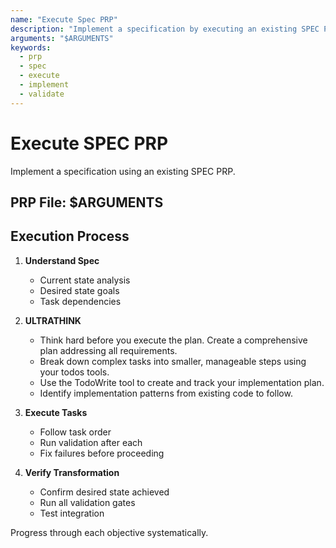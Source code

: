 ```yaml
---
name: "Execute Spec PRP"
description: "Implement a specification by executing an existing SPEC PRP, including planning, task execution, and validation."
arguments: "$ARGUMENTS"
keywords:
  - prp
  - spec
  - execute
  - implement
  - validate
---
```


# Execute SPEC PRP

Implement a specification using an existing SPEC PRP.

## PRP File: $ARGUMENTS

## Execution Process

1. **Understand Spec**
   - Current state analysis
   - Desired state goals
   - Task dependencies

2. **ULTRATHINK**
   - Think hard before you execute the plan. Create a comprehensive plan addressing all requirements.
   - Break down complex tasks into smaller, manageable steps using your todos tools.
   - Use the TodoWrite tool to create and track your implementation plan.
   - Identify implementation patterns from existing code to follow.

3. **Execute Tasks**
   - Follow task order
   - Run validation after each
   - Fix failures before proceeding

4. **Verify Transformation**
   - Confirm desired state achieved
   - Run all validation gates
   - Test integration

Progress through each objective systematically.